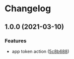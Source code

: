 # Changelog

## 1.0.0 (2021-03-10)


### Features

* app token action ([5c8b688](https://github.com/philips-software/app-token-action/commit/5c8b688ab2a3449c062908db1dc6f9d914ed12a6))
